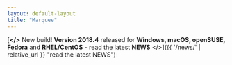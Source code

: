```yaml
---
layout: default-layout
title: "Marquee"
---
```


[**</>** New build! **Version 2018.4** released for **Windows, macOS, openSUSE, Fedora** and **RHEL/CentOS** - read the latest **NEWS** </>]({{ '/news/' | relative_url }} "read the latest NEWS")